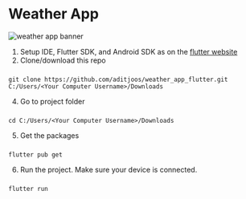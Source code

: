 # Weather App

![weather app banner](https://repository-images.githubusercontent.com/319789571/f7677492-e8e4-4ed9-8eed-52d5bc24aa70)

1. Setup IDE, Flutter SDK, and Android SDK as on the [flutter website](http://flutter.dev)
2. Clone/download this repo
### 
    git clone https://github.com/aditjoos/weather_app_flutter.git C:/Users/<Your Computer Username>/Downloads 
4. Go to project folder 
###
    cd C:/Users/<Your Computer Username>/Downloads
5. Get the packages
###
    flutter pub get
6. Run the project. Make sure your device is connected.
###
    flutter run